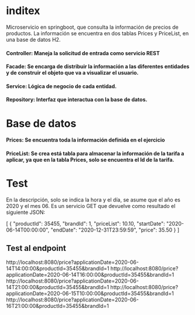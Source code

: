 # inditex

Microservicio en springboot, que consulta la información de precios de productos.
La información se encuentra en dos tablas Prices y PriceList, en una base de datos H2.

#### Controller: Maneja la solicitud de entrada como servicio REST

#### Facade: Se encarga de distribuir la información a las diferentes entidades y de construir el objeto que va a visualizar el usuario.

#### Service: Lógica de negocio de cada entidad.

#### Repository: Interfaz que interactua con la base de datos.


# Base de datos

#### Prices: Se encuentra toda la información definida en el ejercicio
#### PriceList: Se crea está tabla para almacenar la información de la tarifa a aplicar, ya que en la tabla Prices, solo se encuentra el Id de la tarifa.

# Test

En la descripción, solo se indica la hora y el día, se asume que el año es 2020 y el mes 06.
Es un servicio GET que devuelve como resultado el siguiente JSON:

[
{
"productId": 35455,
"brandId": 1,
"priceList": 10.10,
"startDate": "2020-06-14T00:00:00",
"endDate": "2020-12-31T23:59:59",
"price": 35.50
}
]

## Test al endpoint
http://localhost:8080/price?applicationDate=2020-06-14T14:00:00&productId=35455&brandId=1
http://localhost:8080/price?applicationDate=2020-06-14T16:00:00&productId=35455&brandId=1
http://localhost:8080/price?applicationDate=2020-06-14T21:00:00&productId=35455&brandId=1
http://localhost:8080/price?applicationDate=2020-06-15T10:00:00&productId=35455&brandId=1
http://localhost:8080/price?applicationDate=2020-06-16T21:00:00&productId=35455&brandId=1